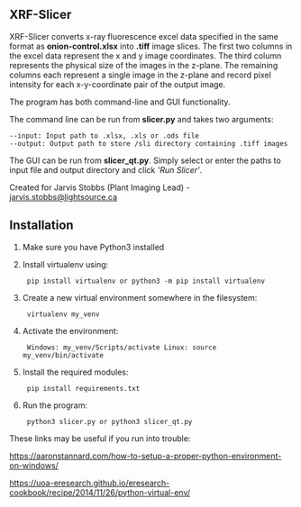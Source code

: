 ## XRF-Slicer
XRF-Slicer converts x-ray fluorescence excel data specified in the same format as **onion-control.xlsx** into **.tiff** image slices.
The first two columns in the excel data represent the x and y image coordinates.
The third column represents the physical size of the images in the z-plane.
The remaining columns each represent a single image in the z-plane and record pixel intensity for
each x-y-coordinate pair of the output image.

The program has both command-line and GUI functionality.

The command line can be run from **slicer.py** and takes two arguments:  

    --input: Input path to .xlsx, .xls or .ods file
    --output: Output path to store /sli directory containing .tiff images

The GUI can be run from **slicer_qt.py**. Simply select or enter the paths to input file and output directory and click *'Run Slicer'*.

Created for Jarvis Stobbs (Plant Imaging Lead) - jarvis.stobbs@lightsource.ca

## Installation

1. Make sure you have Python3 installed
2. Install virtualenv using:

        pip install virtualenv or python3 -m pip install virtualenv
3. Create a new virtual environment somewhere in the filesystem:

        virtualenv my_venv
4. Activate the environment:

        Windows: my_venv/Scripts/activate Linux: source my_venv/bin/activate
5. Install the required modules:

        pip install requirements.txt
6. Run the program:

        python3 slicer.py or python3 slicer_qt.py

These links may be useful if you run into trouble:

https://aaronstannard.com/how-to-setup-a-proper-python-environment-on-windows/

https://uoa-eresearch.github.io/eresearch-cookbook/recipe/2014/11/26/python-virtual-env/